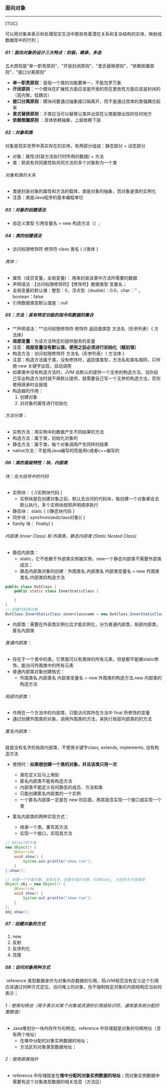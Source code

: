 ### 面向对象

------

[TOC]

可以用对象来表示和处理现实生活中那些有着潜在关系和复杂结构的实体，映射成数据库中的行列；

##### 01：面向对象的设计三大特点：封装，继承，多态

五大原则是"单一职责原则"、"开放封闭原则"、"里氏替换原则"、"依赖倒置原则"、"接口分离原则"

- **单一职责原则**：是指一个类的功能要单一，不能包罗万象
- **开闭原则**：一个模块在扩展性方面应该是开放的而在更改性方面应该是封闭的（高内聚，低耦合）
- **接口分离原则**：模块间要通过抽象接口隔离开，而不是通过具体的类强耦合起来
- **里式替换原则**：子类应当可以替换父类并出现在父类能够出现的任何地方
- **依赖倒置原则** ：具体依赖抽象，上层依赖下层

##### 02：对象和类

对象是现实世界中真实存在的实体，有两部分组成：静态部分 + 动态部分

- 对象：属性(封装方法执行时所用的数据) + 方法
- 类：把具有共同属性和共同方法的多个对象称为一个类

###### 对象和类的关系

- 类是封装对象的属性和方法的载体，类是对象的抽象，而对象是类的实例化
- 注意：类是Java程序的基本编程单位

##### 03：对象的创建语法 

- 自定义类型  引用变量名 = new  构造方法（）;  


##### 04：类的创建语法

- 访问权限修饰符    修饰符     class  类名    {   //类体   }


###### 类体：

- 属性（成员变量，全局变量)： 用来封装该类中方法所需要的数据
- 声明语法：【访问权限修饰符】【修饰符】数据类型 变量名；
- 全局变量的默认值：整型：0，浮点型（double）：0.0，char：'' ，boolean：false
- 引用数据类型默认值是：null

##### 05：方法：具有特定功能的指令和数据的集合

- **声明语法：**访问权限修饰符  修饰符   返回值类型  方法名（形参列表）{ 方法体}
- **局部变量**：为该方法特定的提供服务的变量
- 注意：**局部变量没有默认值，使用之前必须进行初始化（赋初值）**
- 构造方法：访问权限修饰符   方法名（形参列表）{ 方法体    }
- 注意：构造方法属于类，没有修饰符，返回值类型，方法名和类名相同，只伴随 new 关键字出现，自动调用
- 如果类中没有构造方法时，JVM 会默认的提供一个无参的构造方法，当你自己写出构造方法时就不再默认提供，就需要自己写一个无参的构造方法，否则使用继承时会报错
- 构造器的作用：
  1. 创建对象
  2. 对对象的属性进行初始化

###### 方法分类：

- 实例方法：用实例中的数据产生不同结果的方法
- 构造方法：属于类，初始化对象的
- 静态方法：属于类，每个对象调用产生同样的结果
- native方法：不是用Java编写的而是用c或者c++编写的

##### 06：类的高级特性：块、内部类

###### 块：在大括号中的代码

- 实例块： {   //实例块代码  }
  - 实例块是在创建对象之前，默认去访问的代码块，每创建一个对象都会去默认执行，多个实例块按照声明顺序执行
- 静态块：  static {   //静态块代码 }
- 同步块：synchronized(class对象){ }
- fianlly 块： finally{ }

###### 内部类 (Inner Class) 和 外围类，静态内部类 (Static Nested Class)  

- 静态内部类：
  - static，它不依赖于外部类实例被实例，new一个静态内部类不需要外部类成员；
  - 静态内部类对象的创建：外围类名.内部类名  内部类变量名  = new 外围类类名.内部类的构造方法

```java
public class OutClass {
    public static class InnerStaticClass {

    }
}
// 创建内部类对象
OutClass.InnerStaticClass innerclassname = new OutClass.InnerStaticClass();
```

- 内部类：需要在外部类实例化后才能实例化，分为普通内部类，局部内部类，匿名内部类

###### 普通内部类：

- 存在于一个类中的类，它里面可以有类体的所有元素，但是都不能被static修饰，能访问外围类中的所有元素
- 普通内部类对象创建格式：
  - 外围类名.内部类名  内部类变量名 = new 外围类的构造方法.new 内部类的构造方法

###### 局部内部类：

- 作用在一个方法中的内部类，只能访问其所在方法中 final 所修饰的变量
- 通过创建外围类的对象，调用外围类的方法，来执行局部内部类的的方法

###### 匿名内部类：

就是没有名字的局部内部类，不使用关键字class, extends, implements, 没有构造方法

- 使用时：**如果想创建一个类的对象，并且该类只用一次**
  - 类在定义后马上用到
  - 匿名内部类不能有构造方法
  - 内部类不能定义任何静态的成员、方法和类
  - 只能创建匿名内部类的一个实例
  - 一个匿名内部类一定是在 new 的后面，用其隐含实现一个接口或实现一个类

- 匿名内部类的两种实现方式：
  - 继承一个类，重写其方法
  - 实现一个接口，实现其方法

```java
// Object的子类
new Object() {
    @Override
    void show() {
        System.out.println("show run");                
    }
}.show();

// 创建一个子类对象，没有名字，创建子类的对象，引用叫obj, 大括号为子类类体
Object obj = new Object() {
    @Override
    void show() {
        System.out.println("show run");
    }
};
obj.show();
```

##### 07：创建对象的方式

1. new
2. 反射
3. 反序列化
4. 克隆

#####  08：访问对象两种方式

​	reference 类型数据来作为对象内存数据的引用，但JVM规范没有定义这个引用应该通过何种方式定位、访问堆上的对象，也不强制规定对象的内部结构应当如何表示；

###### 1：使用句柄池（用于表示对某个对象或资源的引用或标识符，通常是系统分配的整数值）

- Java堆划分一块内存作为句柄池，reference 中存储就是对象的句柄地址（含有两个地址）
  - 在堆中分配的对象实例数据的地址；
  - 方法区的对象类型数据地址；

###### 2：使用直接指针

- reference 中存储就是在**堆中分配的对象实例数据的地址**；而对象实例数据中需要有这个对象类型数据的相关信息（方法区）

